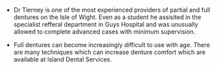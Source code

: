 + Dr Tierney is one of the most experienced providers of partial and full dentures on the Isle of Wight. Even as a student he assisited in the specialist refferal department in Guys Hospital and was unusually allowed to complete advanced cases with minimum supervision.

+ Full dentures can become increasingly difficult to use with age. There are many techniques which can increase denture comfort which are available at Island Dental Services.
